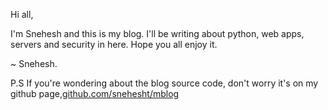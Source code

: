Hi all, 

I'm Snehesh and this is my blog. I'll be writing about python, web apps, servers and security in here. Hope you all enjoy it. 


~ Snehesh.
<br/>

P.S If you're wondering about the blog source code, don't worry it's on my github page,[github.com/snehesht/mblog](https://github.com/snehesht/mblog)
